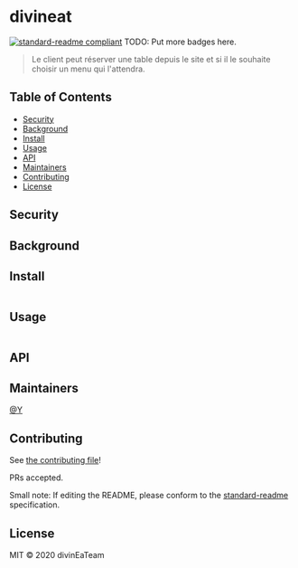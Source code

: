 # divineat

[![standard-readme compliant](https://img.shields.io/badge/standard--readme-OK-green.svg?style=flat-square)](https://github.com/RichardLitt/standard-readme)
TODO: Put more badges here.

> Le client peut réserver une table depuis le site et si il le souhaite choisir un menu qui l'attendra.



## Table of Contents
- [Security](#security)
- [Background](#background)
- [Install](#install)
- [Usage](#usage)
- [API](#api)
- [Maintainers](#maintainers)
- [Contributing](#contributing)
- [License](#license)

## Security

## Background

## Install

```
```

## Usage

```
```

## API

## Maintainers

[@Y](https://github.com/Y)

## Contributing

See [the contributing file](contributing.md)!

PRs accepted.

Small note: If editing the README, please conform to the [standard-readme](https://github.com/RichardLitt/standard-readme) specification.

## License

MIT © 2020 divinEaTeam
